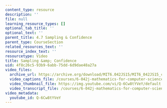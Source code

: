 ```yaml
---
content_type: resource
description: ''
file: null
learning_resource_types: []
optional_tab_title: ''
optional_text: ''
parent_title: 4.7 Sampling & Confidence
parent_type: CourseSection
related_resources_text: ''
resource_index_text: ''
resourcetype: Video
title: Sampling &amp; Confidence
uid: 4f8c26c5-93b9-6abb-75dd-6d9dae48a27a
video_files:
  archive_url: https://archive.org/download/MIT6.042JS15/MIT6_042JS15_confidence_video_ipod.mp4
  video_captions_file: /courses/6-042j-mathematics-for-computer-science-spring-2015/5cf73a6169025d7aaee8d57dad3b81ef_Q-6Cw8tYVeY.vtt
  video_thumbnail_file: https://img.youtube.com/vi/Q-6Cw8tYVeY/default.jpg
  video_transcript_file: /courses/6-042j-mathematics-for-computer-science-spring-2015/27881ca528b167fe38a7fef678c5f0fa_Q-6Cw8tYVeY.pdf
video_metadata:
  youtube_id: Q-6Cw8tYVeY
---
```

